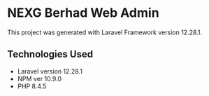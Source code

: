 # NEXG Berhad Web Admin
This project was generated with Laravel Framework version 12.28.1.

## Technologies Used
- Laravel version 12.28.1
- NPM ver 10.9.0
- PHP 8.4.5
